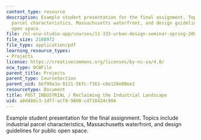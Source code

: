 ```yaml
---
content_type: resource
description: Example student presentation for the final assignment. Topics include  industrial
  parcel characteristics, Massachusetts waterfront, and design guidelines for public
  open space.
file: /ol-ocw-studio-app/courses/11-333-urban-design-seminar-spring-2005/a0d48dc31df7acf89808cd710424c904_recla_indu_lands.pdf
file_size: 2108972
file_type: application/pdf
learning_resource_types:
- Projects
license: https://creativecommons.org/licenses/by-nc-sa/4.0/
ocw_type: OCWFile
parent_title: Projects
parent_type: CourseSection
parent_uid: bbf99a3a-9121-56fc-f161-c6e120e80ee2
resourcetype: Document
title: POST_INDUSTRIAL / Reclaiming the Industrial Landscape
uid: a0d48dc3-1df7-acf8-9808-cd710424c904
---
```

Example student presentation for the final assignment. Topics include  industrial parcel characteristics, Massachusetts waterfront, and design guidelines for public open space.